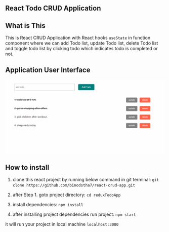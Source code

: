 ## React Todo CRUD Application

## What is This
This is React CRUD Application with React hooks `useState` in function component where we can add Todo list, update Todo list, delete Todo list and toggle todo list by clicking todo which indicates todo is completed or not.

## Application User Interface
![Application User Interface](https://github.com/binodstha7/react-crud-app/blob/master/src/demo.PNG)

## How to install
1. clone this react project by running below command in git terminal:
`git clone https://github.com/binodstha7/react-crud-app.git`

2. after Step 1. goto project directory:
`cd reduxTodoApp`

3. install dependencies:
`npm install`

4. after installing project dependencies run project:
`npm start`

it will run your project in local machine `localhost:3000`
